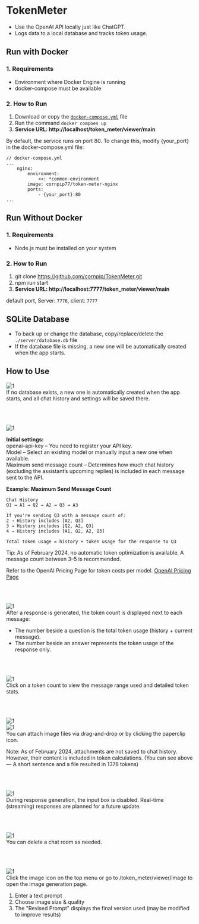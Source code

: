 # TokenMeter  
- Use the OpenAI API locally just like ChatGPT. 
- Logs data to a local database and tracks token usage. 
 
## Run with Docker
 
### 1. Requirements 
- Environment where Docker Engine is running 
- docker-compose must be available 
 
### 2. How to Run 
1. Download or copy the [`docker-compose.yml`](https://github.com/cornpip/TokenMeter/blob/master/docker-compose.yml) file 
2. Run the command `docker compoes up`
3. __Service URL: http://localhost/token_meter/viewer/main__ 

By default, the service runs on port 80.
To change this, modify {your_port} in the docker-compose.yml file:

```
// docker-compose.yml
...
    nginx:
        environment:
            <<: *common-environment
        image: cornpip77/token-meter-nginx
        ports:
            - {your_port}:80
...
```

## Run Without Docker

### 1. Requirements
- Node.js must be installed on your system

### 2. How to Run
1. git clone https://github.com/cornpip/TokenMeter.git
2. npm run start
3. __Service URL: http://localhost:7777/token_meter/viewer/main__

default port, Server: `7776`, client: `7777`

 
## SQLite Database 
 
- To back up or change the database, copy/replace/delete the `./server/database.db` file 
- If the database file is missing, a new one will be automatically created when the app starts.

 
## How to Use
 
![1](./readme_img/1.png)   
If no database exists, a new one is automatically created when the app starts, and all chat history and settings will be saved there. 
 
<br><br> 
 
![1](./readme_img/2.png)   

__Initial settings:__  
openai-api-key – You need to register your API key.   
Model – Select an existing model or manually input a new one when available.   
Maximum send message count – Determines how much chat history (excluding the assistant’s upcoming replies) is included in each message sent to the API.

__Example: Maximum Send Message Count__
``` 
Chat History
Q1 → A1 → Q2 → A2 → Q3 → A3

If you're sending Q3 with a message count of:
2 → History includes [A2, Q3]
3 → History includes [Q2, A2, Q3]
4 → History includes [A1, Q2, A2, Q3]

Total token usage = history + token usage for the response to Q3
```
Tip: As of February 2024, no automatic token optimization is available. A message count between 3–5 is recommended.

Refer to the OpenAI Pricing Page for token costs per model. [OpenAI Pricing Page](https://platform.openai.com/docs/pricing)
 
<br><br> 
 
![1](./readme_img/3.png)   
After a response is generated, the token count is displayed next to each message:
- The number beside a question is the total token usage (history + current message).
- The number beside an answer represents the token usage of the response only.
 
<br><br> 
 
![1](./readme_img/4.png)   
Click on a token count to view the message range used and detailed token stats.
 
<br><br> 
 
![1](./readme_img/7.png)   
![1](./readme_img/8.png)   
You can attach image files via drag-and-drop or by clicking the paperclip icon. 
 
Note: As of February 2024, attachments are not saved to chat history. However, their content is included in token calculations.
(You can see above — A short sentence and a file resulted in 1378 tokens) 
 
<br><br> 
 
![1](./readme_img/9.png)   
During response generation, the input box is disabled.
Real-time (streaming) responses are planned for a future update.
 
<br><br> 
 
![1](./readme_img/5.png)   
You can delete a chat room as needed. 
 
<br><br> 
 
![1](./readme_img/6.png)   
Click the image icon on the top menu or go to /token_meter/viewer/image to open the image generation page.
 
1. Enter a text prompt
2. Choose image size & quality
3. The "Revised Prompt" displays the final version used (may be modified to improve results)